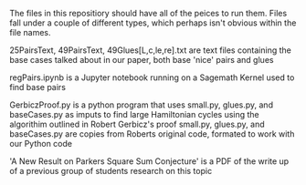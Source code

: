 The files in this repositiory should have all of the peices to run them. 
Files fall under a couple of different types, which perhaps isn't obvious within the file names.

25PairsText, 49PairsText, 49Glues[L,c,le,re].txt are text files containing the base cases talked about in our paper, both base 'nice' pairs and glues

regPairs.ipynb is a Jupyter notebook running on a Sagemath Kernel used to find base pairs

GerbiczProof.py is a python program that uses small.py, glues.py, and baseCases.py as imputs to find large Hamiltonian cycles using the algorithim outlined in Robert Gerbicz's proof
      small.py, glues.py, and baseCases.py are copies from Roberts original code, formated to work with our Python code

'A New Result on Parkers Square Sum Conjecture' is a PDF of the write up of a previous group of students research on this topic 
